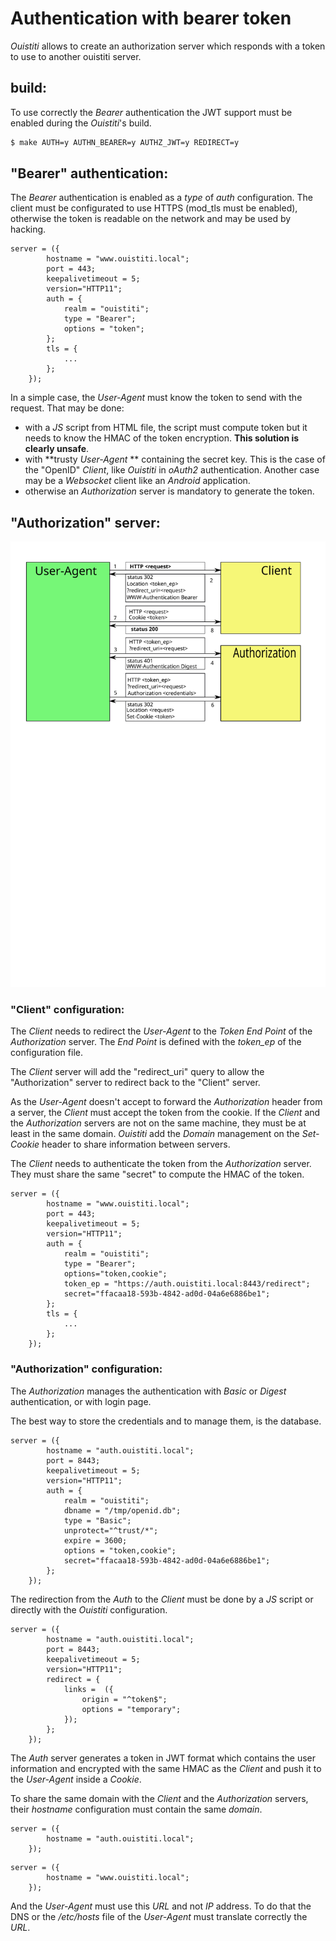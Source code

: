 # Authentication with bearer token

*Ouistiti* allows to create an authorization server which responds with a token to use to another ouistiti server.

## build:
To use correctly the *Bearer* authentication the JWT support must be enabled during the *Ouistiti*'s build.

```bash
$ make AUTH=y AUTHN_BEARER=y AUTHZ_JWT=y REDIRECT=y
```

## "Bearer" authentication:
The *Bearer* authentication is enabled as a *type* of *auth* configuration.
The client must be configurated to use HTTPS (mod_tls must be enabled), otherwise the token
is readable on the network and may be used by hacking.
```config
server = ({
		hostname = "www.ouistiti.local";
		port = 443;
		keepalivetimeout = 5;
		version="HTTP11";
		auth = {
			realm = "ouistiti";
			type = "Bearer";
			options = "token";
		};
		tls = {
			...
		};
	});
```
In a simple case, the *User-Agent* must know the token to send with the request. That may be done:
 * with a *JS* script from HTML file, the script must compute token but it needs to know the HMAC of the token encryption. **This solution is clearly unsafe**.
 * with **trusty *User-Agent* ** containing the secret key. This is the case of the "OpenID" *Client*, like *Ouistiti* in *oAuth2* authentication.
 Another case may be a *Websocket* client like an *Android* application.
 * otherwise an *Authorization* server is mandatory to generate the token.

## "Authorization" server:
![Authorization](auth_bearer.svg)

### "Client" configuration:
The *Client* needs to redirect the *User-Agent* to the *Token End Point* of the *Authorization* server. The *End Point* is defined
with the *token_ep* of the configuration file.

The *Client* server will add the "redirect_uri" query to allow the "Authorization" server to redirect back to the "Client" server.

As the *User-Agent* doesn't accept to forward the *Authorization* header from a server, the *Client* must accept the token from the cookie.
If the *Client* and the *Authorization* servers are not on the same machine, they must be at least in the same domain.
*Ouistiti* add the *Domain* management on the *Set-Cookie* header to share information between servers.

The *Client* needs to authenticate the token from the *Authorization* server. They must share the same "secret" to compute the HMAC of the token.

```config
server = ({
		hostname = "www.ouistiti.local";
		port = 443;
		keepalivetimeout = 5;
		version="HTTP11";
		auth = {
			realm = "ouistiti";
			type = "Bearer";
			options="token,cookie";
			token_ep = "https://auth.ouistiti.local:8443/redirect";
			secret="ffacaa18-593b-4842-ad0d-04a6e6886be1";
		};
		tls = {
			...
		};
	});
```

### "Authorization" configuration:
The *Authorization* manages the authentication with *Basic* or *Digest* authentication, or with login page.

The best way to store the credentials and to manage them, is the database.

```config
server = ({
		hostname = "auth.ouistiti.local";
		port = 8443;
		keepalivetimeout = 5;
		version="HTTP11";
		auth = {
			realm = "ouistiti";
			dbname = "/tmp/openid.db";
			type = "Basic";
			unprotect="^trust/*";
			expire = 3600;
			options = "token,cookie";
			secret="ffacaa18-593b-4842-ad0d-04a6e6886be1";
		};
	});
```

The redirection from the *Auth* to the *Client* must be done by a *JS* script or directly
with the *Ouistiti* configuration.
```config
server = ({
		hostname = "auth.ouistiti.local";
		port = 8443;
		keepalivetimeout = 5;
		version="HTTP11";
		redirect = {
			links =  ({
				origin = "^token$";
				options = "temporary";
			});
		};
	});
```

The *Auth* server generates a token in JWT format which contains the user information and
encrypted with the same HMAC as the *Client* and push it to the *User-Agent* inside a *Cookie*.

To share the same domain with the *Client* and the *Authorization* servers, their *hostname* configuration must contain the same *domain*.
```config
server = ({
		hostname = "auth.ouistiti.local";
	});
```
```config
server = ({
		hostname = "www.ouistiti.local";
	});
```
And the *User-Agent* must use this *URL* and not *IP* address. To do that the DNS or the
*/etc/hosts* file of the *User-Agent* must translate correctly the *URL*.
